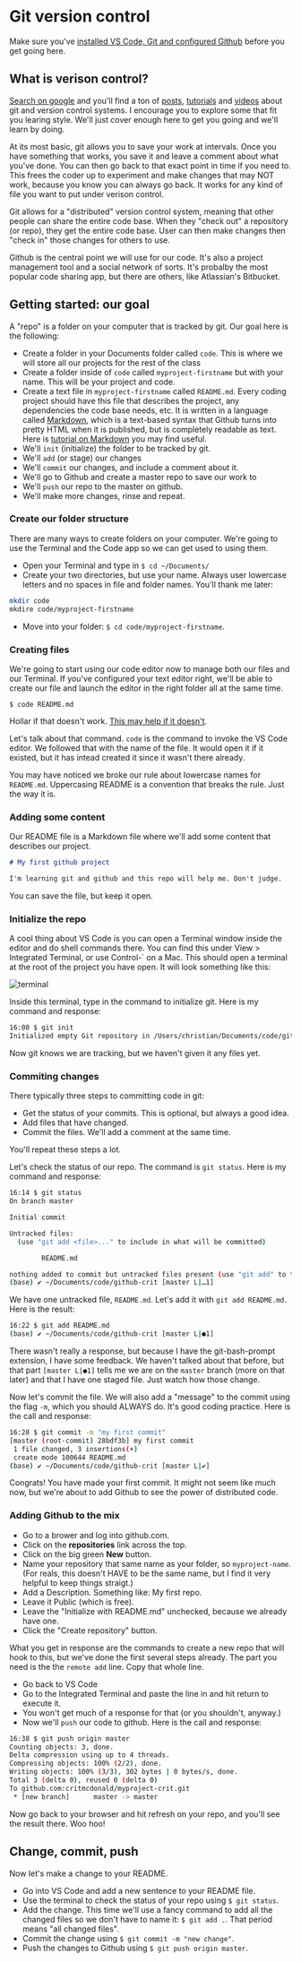 # Git version control

Make sure you've [installed VS Code, Git and configured Github](https://github.com/utdata/setting-up) before you get going here.

## What is verison control?

[Search on google](https://www.google.com/search?q=understanding+git+version+control&oq=understanding+git+version+control) and you'll find a ton of [posts](https://www.atlassian.com/git/tutorials/what-is-version-control), [tutorials](https://www.codecademy.com/learn/learn-git) and [videos](https://www.youtube.com/watch?v=Y9XZQO1n_7c) about git and version control systems. I encourage you to explore some that fit you learing style. We'll just cover enough here to get you going and we'll learn by doing.

At its most basic, git allows you to save your work at intervals. Once you have something that works, you save it and leave a comment about what you've done. You can then go back to that exact point in time if you need to. This frees the coder up to experiment and make changes that may NOT work, because you know you can always go back. It works for any kind of file you want to put under verison control.

Git allows for a "distributed" version control system, meaning that other people can share the entire code base. When they "check out" a repository (or repo), they get the entire code base. User can then make changes then "check in" those changes for others to use.

Github is the central point we will use for our code. It's also a project management tool and a social network of sorts. It's probalby the most popular code sharing app, but there are others, like Atlassian's Bitbucket.

## Getting started: our goal

A "repo" is a folder on your computer that is tracked by git. Our goal here is the following:

* Create a folder in your Documents folder called `code`. This is where we will store all our projects for the rest of the class
* Create a folder inside of `code` called `myproject-firstname` but with your name. This will be your project and code.
* Create a text file in `myproject-firstname` called `README.md`. Every coding project should have this file that describes the project, any dependencies the code base needs, etc. It is written in a language called [Markdown](https://guides.github.com/pdfs/markdown-cheatsheet-online.pdf), which is a text-based syntax that Github turns into pretty HTML when it is published, but is completely readable as text. Here is [tutorial on Markdown](https://guides.github.com/features/mastering-markdown/) you may find useful.
* We'll `init` (initialize) the folder to be tracked by git.
* We'll `add` (or stage) our changes
* We'll `commit` our changes, and include a comment about it.
* We'll go to Github and create a master repo to save our work to
* We'll `push` our repo to the master on github.
* We'll make more changes, rinse and repeat.

### Create our folder structure

There are many ways to create folders on your computer. We're going to use the Terminal and the Code app so we can get used to using them.

* Open your Terminal and type in `$ cd ~/Documents/`
* Create your two directories, but use your name. Always user lowercase letters and no spaces in file and folder names. You'll thank me later:

``` bash
mkdir code
mkdire code/myproject-firstname
```

* Move into your folder: `$ cd code/myproject-firstname`.

### Creating files

We're going to start using our code editor now to manage both our files and our Terminal. If you've configured your text editor right, we'll be able to create our file and launch the editor in the right folder all at the same time.

`$ code README.md`

Hollar if that doesn't work. [This may help if it doesn't](https://code.visualstudio.com/docs/setup/mac).

Let's talk about that command. `code` is the command to invoke the VS Code editor. We followed that with the name of the file. It would open it if it existed, but it has intead created it since it wasn't there already.

You may have noticed we broke our rule about lowercase names for `README.md`. Uppercasing README is a convention that breaks the rule. Just the way it is.

### Adding some content

Our README file is a Markdown file where we'll add some content that describes our project.

``` markdown
# My first github project

I'm learning git and github and this repo will help me. Don't judge.
```

You can save the file, but keep it open.

### Initialize the repo

A cool thing about VS Code is you can open a Terminal window inside the editor and do shell commands there. You can find this under View > Integrated Terminal, or use Control-` on a Mac. This should open a terminal at the root of the project you have open. It will look something like this:

![terminal](../../images/integrated-terminal.png)

Inside this terminal, type in the command to initialize git. Here is my command and response:

``` bash
16:00 $ git init
Initialized empty Git repository in /Users/christian/Documents/code/github-crit/.git/
```

Now git knows we are tracking, but we haven't given it any files yet.

### Commiting changes

There typically three steps to committing code in git:

* Get the status of your commits. This is optional, but always a good idea.
* Add files that have changed.
* Commit the files. We'll add a comment at the same time.

You'll repeat these steps a lot.

Let's check the status of our repo. The command is `git status`. Here is my command and response:

``` bash
16:14 $ git status
On branch master

Initial commit

Untracked files:
  (use "git add <file>..." to include in what will be committed)

        README.md

nothing added to commit but untracked files present (use "git add" to track)
(base) ✔ ~/Documents/code/github-crit [master L|…1]
```

We have one untracked file, `README.md`. Let's add it with `git add README.md`. Here is the result:

``` bash
16:22 $ git add README.md
(base) ✔ ~/Documents/code/github-crit [master L|●1]
```

There wasn't really a response, but because I have the git-bash-prompt extension, I have some feedback. We haven't talked about that before, but that part `[master L|●1]` tells me we are on the `master` branch (more on that later) and that I have one staged file. Just watch how those change.

Now let's commit the file. We will also add a "message" to the commit using the flag `-m`, which you should ALWAYS do. It's good coding practice. Here is the call and response:

``` bash
16:28 $ git commit -m "my first commit"
[master (root-commit) 28bdf3b] my first commit
 1 file changed, 3 insertions(+)
 create mode 100644 README.md
(base) ✔ ~/Documents/code/github-crit [master L|✔]
```

Congrats! You have made your first commit. It might not seem like much now, but we're about to add Github to see the power of distributed code.

### Adding Github to the mix

* Go to a brower and log into github.com.
* Click on the **repositories** link across the top.
* Click on the big green **New** button.
* Name your repository that same name as your folder, so `myproject-name`. (For reals, this doesn't HAVE to be the same name, but I find it very helpful to keep things straigt.)
* Add a Description. Something like: My first repo.
* Leave it Public (which is free).
* Leave the "Initialize with README.md" unchecked, because we already have one.
* Click the "Create repository" button.

What you get in response are the commands to create a new repo that will hook to this, but we've done the first several steps already. The part you need is the the `remote add` line. Copy that whole line.

* Go back to VS Code
* Go to the Integrated Terminal and paste the line in and hit return to execute it.
* You won't get much of a response for that (or you shouldn't, anyway.)
* Now we'll `push` our code to github. Here is the call and response:

``` bash
16:38 $ git push origin master
Counting objects: 3, done.
Delta compression using up to 4 threads.
Compressing objects: 100% (2/2), done.
Writing objects: 100% (3/3), 302 bytes | 0 bytes/s, done.
Total 3 (delta 0), reused 0 (delta 0)
To github.com:critmcdonald/myproject-crit.git
 * [new branch]      master -> master
```

Now go back to your browser and hit refresh on your repo, and you'll see the result there. Woo hoo!

## Change, commit, push

Now let's make a change to your README.

* Go into VS Code and add a new sentence to your README file.
* Use the terminal to check the status of your repo using `$ git status`.
* Add the change. This time we'll use a fancy command to add all the changed files so we don't have to name it: `$ git add .`. That period means "all changed files".
* Commit the change using `$ git commit -m "new change"`.
* Push the changes to Github using `$ git push origin master`.

